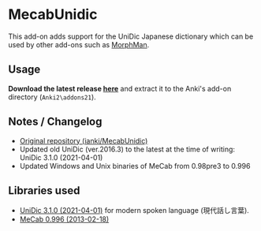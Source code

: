 # MecabUnidic

This add-on adds support for the UniDic Japanese dictionary which can be used by other add-ons such as [MorphMan](https://github.com/landonepps/MorphMan21).

## Usage

**Download the latest release [here](https://github.com/Luukuton/MecabUnidic/releases/tag/v1.0)** and extract it to the Anki's add-on directory (`Anki2\addons21`).

## Notes / Changelog

- [Original repository (ianki/MecabUnidic)](https://github.com/ianki/MecabUnidic)
- Updated old UniDic (ver.2016.3) to the latest at the time of writing: UniDic 3.1.0 (2021-04-01)
- Updated Windows and Unix binaries of MeCab from 0.98pre3 to 0.996

## Libraries used
- [UniDic 3.1.0 (2021-04-01)](https://unidic.ninjal.ac.jp/download#unidic_csj) for modern spoken language (現代話し言葉).
- [MeCab 0.996 (2013-02-18)](https://taku910.github.io/mecab/)
